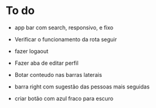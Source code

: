 # To do
- app bar com search, responsivo, e fixo
- Verificar o funcionamento da rota seguir
- fazer logaout
- Fazer aba de editar perfil


- Botar conteudo nas barras laterais
- barra right com sugestão das pessoas mais seguidas
- criar botão com azul fraco para escuro